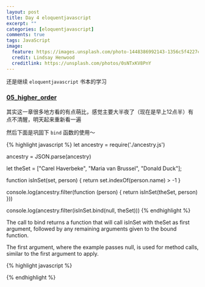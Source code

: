 ```yaml
---
layout: post
title: Day 4 eloquentjavascript
excerpt: ""
categories: [eloquentjavascript]
comments: true
tags: JavaScript
image:
  feature: https://images.unsplash.com/photo-1448386992143-1356c5f4227c?dpr=2&auto=format&fit=crop&w=767&h=511&q=80&cs=tinysrgb&crop=
  credit: Lindsay Henwood
  creditlink: https://unsplash.com/photos/0sNTxKV8PnY
---
```


还是继续 `eloquentjavascript` 书本的学习

### [05_higher_order](http://eloquentjavascript.net/05_higher_order.html)

其实这一章很多地方看的有点萌比，感觉主要大半夜了（现在是早上12点半）有点不清醒，明天起来重新看一遍

然后下面是巩固下 `bind` 函数的使用～

{% highlight javascript %}
let ancestry = require('./ancestry.js')

ancestry = JSON.parse(ancestry)

let theSet = ["Carel Haverbeke", "Maria van Brussel", "Donald Duck"];

function isInSet(set, person) {
  return set.indexOf(person.name) > -1
}

console.log(ancestry.filter(function (person) {
  return isInSet(theSet, person)
}))

console.log(ancestry.filter(isInSet.bind(null, theSet)))
{% endhighlight %}

The call to bind returns a function that will call isInSet with theSet as first argument, followed by any remaining arguments given to the bound function.

The first argument, where the example passes null, is used for method calls, similar to the first argument to apply.


{% highlight javascript %}

{% endhighlight %}
